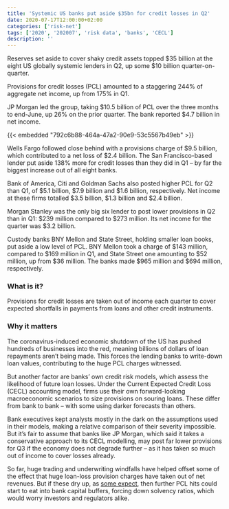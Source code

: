 ```yaml
---
title: 'Systemic US banks put aside $35bn for credit losses in Q2'
date: 2020-07-17T12:00:00+02:00
categories: ['risk-net']
tags: ['2020', '202007', 'risk data', 'banks', 'CECL']
description: ''
---
```


Reserves set aside to cover shaky credit assets topped $35 billion at the eight US globally systemic lenders in Q2, up some $10 billion quarter-on-quarter.

Provisions for credit losses (PCL) amounted to a staggering 244% of aggregate net income, up from 175% in Q1.

JP Morgan led the group, taking $10.5 billion of PCL over the three months to end-June, up 26% on the prior quarter. The bank reported $4.7 billion in net income.

{{< embedded "792c6b88-464a-47a2-90e9-53c5567b49eb" >}}

Wells Fargo followed close behind with a provisions charge of $9.5 billion, which contributed to a net loss of $2.4 billion. The San Francisco-based lender put aside 138% more for credit losses than they did in Q1 – by far the biggest increase out of all eight banks.

Bank of America, Citi and Goldman Sachs also posted higher PCL for Q2 than Q1, of $5.1 billion, $7.9 billion and $1.6 billion, respectively. Net income at these firms totalled $3.5 billion, $1.3 billion and $2.4 billion.

Morgan Stanley was the only big six lender to post lower provisions in Q2 than in Q1: $239 million compared to $273 million. Its net income for the quarter was $3.2 billion.

Custody banks BNY Mellon and State Street, holding smaller loan books, put aside a low level of PCL. BNY Mellon took a charge of $143 million, compared to $169 million in Q1, and State Street one amounting to $52 million, up from $36 million. The banks made $965 million and $694 million, respectively.

### What is it? 
Provisions for credit losses are taken out of income each quarter to cover expected shortfalls in payments from loans and other credit instruments.

### Why it matters
The coronavirus-induced economic shutdown of the US has pushed hundreds of businesses into the red, meaning billions of dollars of loan repayments aren’t being made. This forces the lending banks to write-down loan values, contributing to the huge PCL charges witnessed.

But another factor are banks’ own credit risk models, which assess the likelihood of future loan losses. Under the Current Expected Credit Loss (CECL) accounting model, firms use their own forward-looking macroeconomic scenarios to size provisions on souring loans. These differ from bank to bank – with some using darker forecasts than others.

Bank executives kept analysts mostly in the dark on the assumptions used in their models, making a relative comparison of their severity impossible. But it’s fair to assume that banks like JP Morgan, which said it takes a conservative approach to its CECL modelling, may post far lower provisions for Q3 if the economy does not degrade further – as it has taken so much out of income to cover losses already.

So far, huge trading and underwriting windfalls have helped offset some of the effect that huge loan-loss provision charges have taken out of net revenues. But if these dry up, as [some expect](https://www.risk.net/risk-quantum/7655021/var-doubles-at-jp-morgan-in-q2), then further PCL hits could start to eat into bank capital buffers, forcing down solvency ratios, which would worry investors and regulators alike.